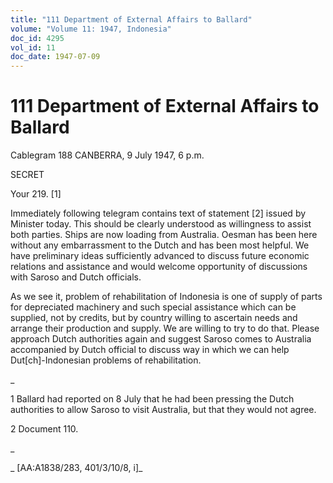 ```yaml
---
title: "111 Department of External Affairs to Ballard"
volume: "Volume 11: 1947, Indonesia"
doc_id: 4295
vol_id: 11
doc_date: 1947-07-09
---
```


# 111 Department of External Affairs to Ballard

Cablegram 188 CANBERRA, 9 July 1947, 6 p.m.

SECRET

Your 219. [1]

Immediately following telegram contains text of statement [2] issued by Minister today. This should be clearly understood as willingness to assist both parties. Ships are now loading from Australia. Oesman has been here without any embarrassment to the Dutch and has been most helpful. We have preliminary ideas sufficiently advanced to discuss future economic relations and assistance and would welcome opportunity of discussions with Saroso and Dutch officials.

As we see it, problem of rehabilitation of Indonesia is one of supply of parts for depreciated machinery and such special assistance which can be supplied, not by credits, but by country willing to ascertain needs and arrange their production and supply. We are willing to try to do that. Please approach Dutch authorities again and suggest Saroso comes to Australia accompanied by Dutch official to discuss way in which we can help Dut[ch]-Indonesian problems of rehabilitation.

_

1 Ballard had reported on 8 July that he had been pressing the Dutch authorities to allow Saroso to visit Australia, but that they would not agree.

2 Document 110.

_

_ [AA:A1838/283, 401/3/10/8, i]_
